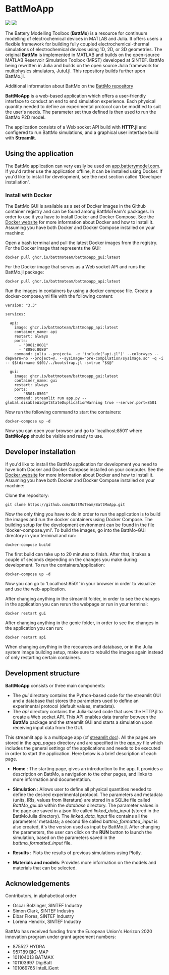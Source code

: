 # BattMoApp

[![](./python/resources/images/battmo_logo.png)](https://github.com/BattMoTeam/BattMo.git)
[![](https://zenodo.org/badge/410005581.svg)](https://zenodo.org/badge/latestdoi/410005581)

The Battery Modelling Toolbox (**BattMo**) is a resource for continuum modelling of electrochemical devices in MATLAB and Julia.
It offers users a flexible framework for building fully coupled electrochemical-thermal simulations of electrochemical
devices using 1D, 2D, or 3D geometries. The original **BattMo** is implemented in MATLAB and builds on the open-source MATLAB
Reservoir Simulation Toolbox (MRST) developed at SINTEF. BattMo being rewritten in Julia and builds on the open source Julia framework for multiphysics simulators, Jutul.jl. This repository builds further upon BattMo.jl.

Additional information about BattMo on the [BattMo repository](https://github.com/BattMoTeam/BattMo.git)

**BattMoApp** is a web-based application which offers a user-friendly interface to
conduct an end to end simulation experience. Each physical quantity needed to define an experimental protocol can be
modified to suit the user's needs. The parameter set thus defined is then used to run the BattMo P2D model.

The application consists of a Web socket API build with **HTTP.jl** and configered to run BattMo simulations, and a graphical user interface build with **Streamlit**.

## Using the application

The BattMo application can very easily be used on [app.batterymodel.com](http://app.batterymodel.com/). If you'd rather use the application offline, it can be installed using Docker. If you'd like to install for development, see the next section called 'Developer installation'.

### Install with Docker

The BattMo GUI is available as a set of Docker images in the Github container registry and can be found among BattMoTeam's packages. In order to use it you have to install Docker and Docker Compose. See the [Docker website](https://www.docker.com/) for more information about Docker and how to install it. Assuming you have both Docker and Docker Compose installed on your machine:

Open a bash terminal and pull the latest Docker images from the registry. For the Docker image that represents the GUI:

```<bash>
docker pull ghcr.io/battmoteam/battmoapp_gui:latest
```

For the Docker image that serves as a Web socket API and runs the BattMo.jl package:

```<bash>
docker pull ghcr.io/battmoteam/battmoapp_api:latest
```

Run the images in containers by using a docker compose file. Create a docker-compose.yml file with the following content:

```<docker>
version: "3.3"

services:

  api:
    image: ghcr.io/battmoteam/battmoapp_api:latest
    container_name: api
    restart: always
    ports:
      - "8081:8081"
      - "8080:8080"
    command: julia --project=. -e 'include("api.jl")' --color=yes --depwarn=no --project=@. --sysimage="pre-compilation/sysimage.so" -q -i -- $$(dirname $$0)/../bootstrap.jl -s=true "$$@"

  gui:
    image: ghcr.io/battmoteam/battmoapp_gui:latest
    container_name: gui
    restart: always
    ports:
      - "8501:8501"
    command: streamlit run app.py --global.disableWidgetStateDuplicationWarning true --server.port=8501
```

Now run the following command to start the containers:

```<bash>
docker-compose up -d
```

Now you can open your browser and go to 'localhost:8501' where **BattMoApp** should be visible and ready to use.

## Developer installation

If you'd like to install the BattMo application for development you need to have both Docker and Docker Compose installed on your computer. See the [Docker website](https://www.docker.com/) for more information about Docker and how to install it. Assuming you have both Docker and Docker Compose installed on your machine:

Clone the repository:

```<git>
git clone https://github.com/BattMoTeam/BattMoApp.git
```

Now the only thing you have to do in order to run the application is to build the images and run the docker containers using Docker Compose. The building setup for the development environment can be found in the file 'docker-compose.yml'. To build the images, go into the BattMo-GUI directory in your terminal and run:

```<bash>
docker-compose build
```

The first build can take up to 20 minutes to finish. After that, it takes a couple of seconds depending on the changes you make during development. To run the containers/application:

```<bash>
docker-compose up -d
```

Now you can go to 'Localhost:8501' in your browser in order to visualize and use the web-application.

After changing anything in the streamlit folder, in order to see the changes in the application you can rerun the webpage or run in your terminal:

```<bash>
docker restart gui
```

After changing anything in the genie folder, in order to see the changes in the application you can run:

```<bash>
docker restart api
```

When changing anything in the recources and database, or in the Julia system image building setup, make sure to rebuild the images again instead of only restarting certain containers.

## Development structure

**BattMoApp** consists or three main components:

- The _gui_ directory contains the Python-based code for the streamlit GUI and a
  database that stores the parameters used to define an experimental protocol (default values, metadata).
- The _api_ directory contains the Julia-based code that uses the HTTP.jl to create a Web socket API. This API enables data transfer between the **BattMo** package and the streamlit GUI and starts a simulation upon receiving input data from the GUI.

This streamlit app is a multipage app
(cf [streamlit doc](https://docs.streamlit.io/library/get-started/multipage-apps/create-a-multipage-app)).
All the pages are stored in the _app_pages_ directory and are specified in the _app.py_ file which includes the general settings of the applications and needs to be executed in order to start the application. Here below is a brief description
of each page.

- **Home** : The starting page, gives an introduction to the app. It provides a description on BattMo, a navigation to the other pages, and links to more information and documentation.

- **Simulation** : Allows user to define all physical quantities needed to define the desired
  experimental protocol. The parameters and metadata (units, IRIs, values from literature) are stored in a SQLite file
  called _BattMo_gui.db_ within the _database_ directory. The parameter values in the page are saved in a json file called _linked_data_input_ (stored in the BattMoJulia directory).
  The _linked_data_input_ file contains all the parameters' metadata; a second file called _battmo_formatted_input_ is also
  created, it's the version used as input by BattMo.jl. After changing the parameters, the user can click on the **RUN** button to launch the simulation, based on the parameters saved in the _battmo_formatted_input_ file.

- **Results** : Plots the results of previous simulations using Plotly.

- **Materials and models**: Provides more information on the models and materials that can be selected.

## Acknowledgements

Contributors, in alphabetical order

- Oscar Bolzinger, SINTEF Industry
- Simon Clark, SINTEF Industry
- Eibar Flores, SINTEF Industry
- Lorena Hendrix, SINTEF Industry

BattMo has received funding from the European Union's Horizon 2020
innovation program under grant agreement numbers:

- 875527 HYDRA
- 957189 BIG-MAP
- 101104013 BATMAX
- 101103997 DigiBatt
- 101069765 IntelLiGent
